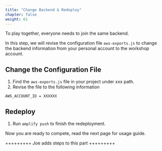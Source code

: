 ```yaml
---
title: "Change Backend & Redeploy"
chapter: false
weight: 61
---
```


To play together, everyone needs to join the same backend.

In this step, we will revise the configuration file ```aws-exports.js``` to change the backend information from your personal account to the workshop account.


## Change the Configuration File

1. Find the ```aws-exports.js``` file in your project under xxx path.
1. Revise the file to the following information
```
AWS_ACCOUNT_ID = XXXXXX 
```

## Redeploy
1. Run ```amplify push``` to finish the redeployment. 

Now you are ready to compete, read the next page for usage guide.

+++++++++ Joe adds steps to this part +++++++++